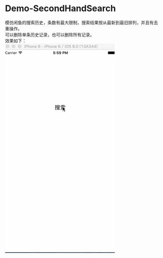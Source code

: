 # Demo-SecondHandSearch
模仿闲鱼的搜索历史，条数有最大限制，搜索结果按从最新到最旧排列，并且有去重操作。
<br/>可以删除单条历史记录，也可以删除所有记录。
<br/>效果如下：
<br/>
![image](https://github.com/Apologize327/Demo-SecondHandSearch/blob/master/demo-searchResult.gif)
